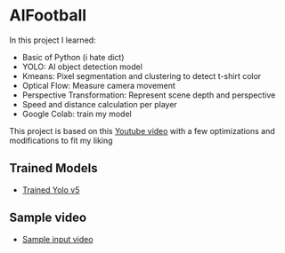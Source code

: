 # AIFootball
In this project I learned:

+ Basic of Python (i hate dict)
+ YOLO: AI object detection model
+ Kmeans: Pixel segmentation and clustering to detect t-shirt color
+ Optical Flow: Measure camera movement
+ Perspective Transformation: Represent scene depth and perspective
+ Speed and distance calculation per player
+ Google Colab: train my model

This project is based on this [Youtube video](https://www.youtube.com/watch?v=neBZ6huolkg&t=15039s&ab_channel=CodeInaJiffy) with a few optimizations and modifications to fit my liking

## Trained Models
- [Trained Yolo v5](https://drive.google.com/file/d/1DC2kCygbBWUKheQ_9cFziCsYVSRw6axK/view?usp=sharing)

## Sample video
-  [Sample input video](https://drive.google.com/file/d/1t6agoqggZKx6thamUuPAIdN_1zR9v9S_/view?usp=sharing)
